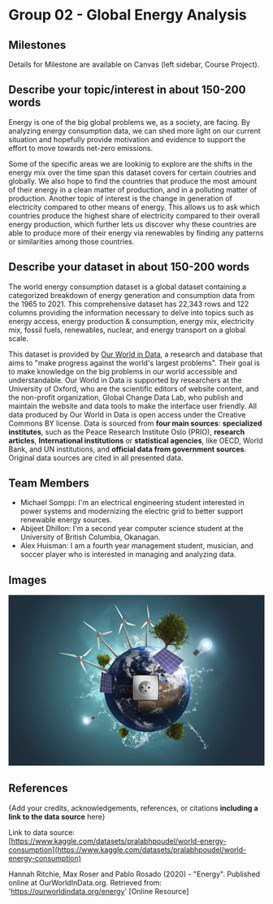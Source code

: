 # Group 02 - Global Energy Analysis

## Milestones

Details for Milestone are available on Canvas (left sidebar, Course Project).

## Describe your topic/interest in about 150-200 words

Energy is one of the big global problems we, as a society, are facing. By analyzing energy consumption data, we can shed more light on our current situation and hopefully provide motivation and evidence to support the effort to move towards net-zero emissions.

Some of the specific areas we are lookinig to explore are the shifts in the energy mix over the time span this dataset covers for certain coutries and globally. We also hope to find the countries that produce the most amount of their energy in a clean matter of production, and in a polluting matter of production. Another topic of interest is the change in generation of electricity compared to other means of energy. This allows us to ask which countries produce the highest share of electricity compared to their overall energy production, which further lets us discover why these countries are able to produce more of their energy via renewables by finding any patterns or similarities among those countries. 


## Describe your dataset in about 150-200 words

The world energy consumption dataset is a global dataset containing a categorized breakdown of energy generation and consumption data from the 1965 to 2021. This comprehensive dataset has 22,343 rows and 122 columns providing the information necessary to delve into topics such as energy access, energy production & consumption, energy mix, electricity mix, fossil fuels, renewables, nuclear, and energy transport on a global scale.

This dataset is provided by [Our World in Data](https://ourworldindata.org/), a research and database that aims to "make progress against the world's largest problems". Their goal is to make knowledge on the big problems in our world accessible and understandable. Our World in Data is supported by researchers at the University of Oxford, who are the scientific editors of website content, and the non-profit organization, Global Change Data Lab, who publish and maintain the website and data tools to make the interface user friendly. All data produced by Our World in Data is open access under the Creative Commons BY license. Data is sourced from **four main sources**: **specialized institutes**, such as the Peace Research Institute Oslo (PRIO), **research articles**, **International institutions** or **statistical agencies**, like OECD, World Bank, and UN institutions, and **official data from government sources**. Original data sources are cited in all presented data.

## Team Members

- Michael Somppi: I'm an electrical engineering student interested in power systems and modernizing the electric grid to better support renewable energy sources.
- Abijeet Dhillon: I'm a second year computer science student at the University of British Columbia, Okanagan.
- Alex Huisman: I am a fourth year management student, musician, and soccer player who is interested in managing and analyzing data.


## Images
![An image related to our topic of global energy analysis.](images/topicImage.jpg)

## References

{Add your credits, acknowledgements, references, or citations **including a link to the data source** here}

Link to data source:<br> [https://www.kaggle.com/datasets/pralabhpoudel/world-energy-consumption](https://www.kaggle.com/datasets/pralabhpoudel/world-energy-consumption)

Hannah Ritchie, Max Roser and Pablo Rosado (2020) - "Energy". Published online at OurWorldInData.org. Retrieved from: 'https://ourworldindata.org/energy' [Online Resource]

